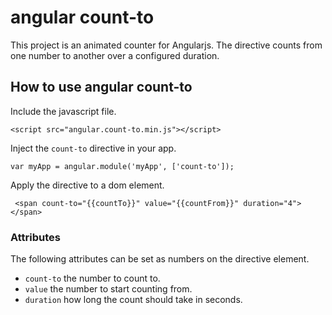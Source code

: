 # angular count-to

This project is an animated counter for Angularjs. The directive counts from one number to another over a configured duration.


## How to use angular count-to


Include the javascript file.

```
<script src="angular.count-to.min.js"></script>
```

Inject the `count-to` directive in your app.

```
var myApp = angular.module('myApp', ['count-to']);
```

Apply the directive to a dom element.
```
 <span count-to="{{countTo}}" value="{{countFrom}}" duration="4"></span>
```


### Attributes

The following attributes can be set as numbers on the directive element.

- ```count-to```  the number to count to.
- ```value```  the number to start counting from.
- ```duration```  how long the count should take in seconds.

